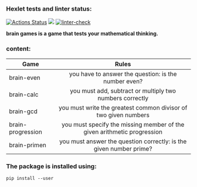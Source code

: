 ### Hexlet tests and linter status:
[![Actions Status](https://github.com/Meynie/python-project-lvl1/workflows/hexlet-check/badge.svg)](https://github.com/Meynie/python-project-lvl1/actions) <a href="https://codeclimate.com/github/Meynie/python-project-lvl1/maintainability"><img src="https://api.codeclimate.com/v1/badges/3756d8afbea263dbe034/maintainability" /></a> [![linter-check](https://github.com/Meynie/python-project-lvl1/actions/workflows/github-actions.yml/badge.svg)](https://github.com/Meynie/python-project-lvl1/actions/workflows/github-actions.yml)

__brain games is a game that tests your mathematical thinking.__

### content:

| Game | Rules |
|----------------|:---------:|
| brain-even | you have to answer the question: is the number even? | 
| brain-calc | you must add, subtract or multiply two numbers correctly |
| brain-gcd | you must write the greatest common divisor of two given numbers | 
| brain-progression |  you must specify the missing member of the given arithmetic progression | 
| brain-primen | you must answer the question correctly: is the given number prime?  | 

### The package is installed using:
	
	pip install --user
